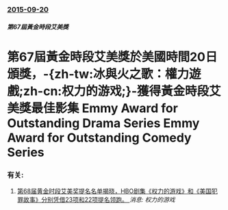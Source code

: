 ### [2015-09-20](/news/2015/09/20/index.md)

##### 第67屆黃金時段艾美獎
# 第67屆黃金時段艾美獎於美國時間20日頒獎，-{zh-tw:冰與火之歌：權力遊戲;zh-cn:权力的游戏;}-獲得黃金時段艾美獎最佳影集 Emmy Award for Outstanding Drama Series Emmy Award for Outstanding Comedy Series




### 有关:

1. [第68届黄金时段艾美奖提名名单揭晓，HBO剧集《权力的游戏》和《美国犯罪故事》分别凭借23项和22项提名领跑。 ](/news/2016/07/13/第68届黄金时段艾美奖提名名单揭晓-HBO剧集-权力的游戏-和-美国犯罪故事-分别凭借23项和22项提名领跑.md) _消息: 权力的游戏_
